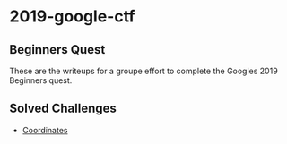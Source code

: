 # 2019-google-ctf
## Beginners Quest
These are the writeups for a groupe effort to complete the Googles 2019 Beginners quest.

## Solved Challenges
* [Coordinates](coordinates.md)
